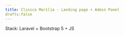 ```yaml
---
title: Clinica Marília - Landing page + Admin Panel
drafts:false
---
```


Stack: Laravel + Bootstrap 5 + JS